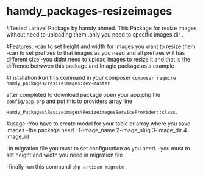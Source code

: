 # hamdy_packages-resizeimages

#Tested Laravel Package by hamdy ahmed.
This Package for resize images without need to uploading them .only you need to specific images dir .

#Features:
-can to set height and width for images you want to resize them
-can to set prefixes to that images as you need and all prefixes 
  will has different size
 -you didnt need to upload images to resize it and that is the diffrence 
  betwwen this package and Imagic package as a example

#Installation
Run this command in your composer
`composer require hamdy_packages/resizeimages:dev-master`

after completed to download package
open your app.php file `config/app.php`
and put this to providers array line

`Hamdy_Packages\Resizeimages\ResizeimagesServiceProvider::class,`

#usage
-You have to create model for your table or array where you save images
-the package need :
  1-image_name
  2-image_slug
  3-image_dir
  4-image_id
  
  -in migration file you must to set configuration as you need.
  -you must to set height and width you need in migration file
  
  -finally run this command 
    `php artisan migrate`
